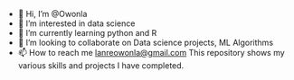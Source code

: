- 👋 Hi, I’m @Owonla
- 👀 I’m interested in data science 
- 🌱 I’m currently learning python and R
- 💞️ I’m looking to collaborate on Data science projects, ML Algorithms
- 📫 How to reach me lanreowonla@gmail.com
This repository shows my various skills and projects I have completed.
<!---
Owonla/Owonla is a ✨ special ✨ repository because its `README.md` (this file) appears on your GitHub profile.
You can click the Preview link to take a look at your changes.
--->
